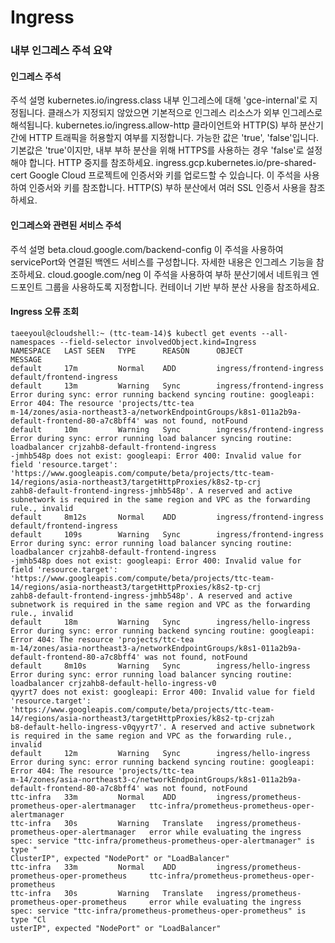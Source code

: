 # Ingress

### 내부 인그레스 주석 요약  
#### 인그레스 주석  
주석	설명
kubernetes.io/ingress.class	내부 인그레스에 대해 'gce-internal'로 지정됩니다. 클래스가 지정되지 않았으면 기본적으로 인그레스 리소스가 외부 인그레스로 해석됩니다.
kubernetes.io/ingress.allow-http	클라이언트와 HTTP(S) 부하 분산기 간에 HTTP 트래픽을 허용할지 여부를 지정합니다. 가능한 값은 'true', 'false'입니다. 기본값은 'true'이지만, 내부 부하 분산을 위해 HTTPS를 사용하는 경우 'false'로 설정해야 합니다. HTTP 중지를 참조하세요.
ingress.gcp.kubernetes.io/pre-shared-cert	Google Cloud 프로젝트에 인증서와 키를 업로드할 수 있습니다. 이 주석을 사용하여 인증서와 키를 참조합니다. HTTP(S) 부하 분산에서 여러 SSL 인증서 사용을 참조하세요.

#### 인그레스와 관련된 서비스 주석  
주석	설명
beta.cloud.google.com/backend-config	이 주석을 사용하여 servicePort와 연결된 백엔드 서비스를 구성합니다. 자세한 내용은 인그레스 기능을 참조하세요.
cloud.google.com/neg	이 주석을 사용하여 부하 분산기에서 네트워크 엔드포인트 그룹을 사용하도록 지정합니다. 컨테이너 기반 부하 분산 사용을 참조하세요.


#### Ingress 오류 조회  
```
taeeyoul@cloudshell:~ (ttc-team-14)$ kubectl get events --all-namespaces --field-selector involvedObject.kind=Ingress
NAMESPACE   LAST SEEN   TYPE      REASON      OBJECT                                            MESSAGE
default     17m         Normal    ADD         ingress/frontend-ingress                          default/frontend-ingress
default     13m         Warning   Sync        ingress/frontend-ingress                          Error during sync: error running backend syncing routine: googleapi: Error 404: The resource 'projects/ttc-tea
m-14/zones/asia-northeast3-a/networkEndpointGroups/k8s1-011a2b9a-default-frontend-80-a7c8bff4' was not found, notFound
default     10m         Warning   Sync        ingress/frontend-ingress                          Error during sync: error running load balancer syncing routine: loadbalancer crjzahb8-default-frontend-ingress
-jmhb548p does not exist: googleapi: Error 400: Invalid value for field 'resource.target': 'https://www.googleapis.com/compute/beta/projects/ttc-team-14/regions/asia-northeast3/targetHttpProxies/k8s2-tp-crj
zahb8-default-frontend-ingress-jmhb548p'. A reserved and active subnetwork is required in the same region and VPC as the forwarding rule., invalid
default     8m12s       Normal    ADD         ingress/frontend-ingress                          default/frontend-ingress
default     109s        Warning   Sync        ingress/frontend-ingress                          Error during sync: error running load balancer syncing routine: loadbalancer crjzahb8-default-frontend-ingress
-jmhb548p does not exist: googleapi: Error 400: Invalid value for field 'resource.target': 'https://www.googleapis.com/compute/beta/projects/ttc-team-14/regions/asia-northeast3/targetHttpProxies/k8s2-tp-crj
zahb8-default-frontend-ingress-jmhb548p'. A reserved and active subnetwork is required in the same region and VPC as the forwarding rule., invalid
default     18m         Warning   Sync        ingress/hello-ingress                             Error during sync: error running backend syncing routine: googleapi: Error 404: The resource 'projects/ttc-tea
m-14/zones/asia-northeast3-a/networkEndpointGroups/k8s1-011a2b9a-default-frontend-80-a7c8bff4' was not found, notFound
default     8m10s       Warning   Sync        ingress/hello-ingress                             Error during sync: error running load balancer syncing routine: loadbalancer crjzahb8-default-hello-ingress-v0
qyyrt7 does not exist: googleapi: Error 400: Invalid value for field 'resource.target': 'https://www.googleapis.com/compute/beta/projects/ttc-team-14/regions/asia-northeast3/targetHttpProxies/k8s2-tp-crjzah
b8-default-hello-ingress-v0qyyrt7'. A reserved and active subnetwork is required in the same region and VPC as the forwarding rule., invalid
default     12m         Warning   Sync        ingress/hello-ingress                             Error during sync: error running backend syncing routine: googleapi: Error 404: The resource 'projects/ttc-tea
m-14/zones/asia-northeast3-c/networkEndpointGroups/k8s1-011a2b9a-default-frontend-80-a7c8bff4' was not found, notFound
ttc-infra   33m         Normal    ADD         ingress/prometheus-prometheus-oper-alertmanager   ttc-infra/prometheus-prometheus-oper-alertmanager
ttc-infra   30s         Warning   Translate   ingress/prometheus-prometheus-oper-alertmanager   error while evaluating the ingress spec: service "ttc-infra/prometheus-prometheus-oper-alertmanager" is type "
ClusterIP", expected "NodePort" or "LoadBalancer"
ttc-infra   33m         Normal    ADD         ingress/prometheus-prometheus-oper-prometheus     ttc-infra/prometheus-prometheus-oper-prometheus
ttc-infra   30s         Warning   Translate   ingress/prometheus-prometheus-oper-prometheus     error while evaluating the ingress spec: service "ttc-infra/prometheus-prometheus-oper-prometheus" is type "Cl
usterIP", expected "NodePort" or "LoadBalancer"
```
